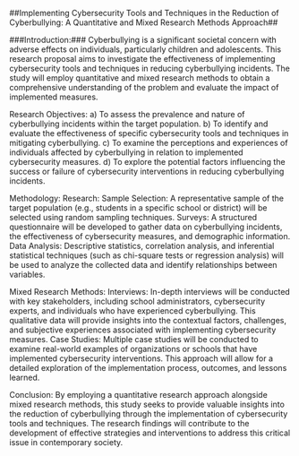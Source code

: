 ##Implementing Cybersecurity Tools and Techniques in the Reduction of Cyberbullying: A Quantitative and Mixed Research Methods Approach##

###Introduction:###
Cyberbullying is a significant societal concern with adverse effects on individuals, particularly children and adolescents. This research proposal aims to investigate the effectiveness of implementing cybersecurity tools and techniques in reducing cyberbullying incidents. The study will employ quantitative and mixed research methods to obtain a comprehensive understanding of the problem and evaluate the impact of implemented measures.

Research Objectives:
a) To assess the prevalence and nature of cyberbullying incidents within the target population.
b) To identify and evaluate the effectiveness of specific cybersecurity tools and techniques in mitigating cyberbullying.
c) To examine the perceptions and experiences of individuals affected by cyberbullying in relation to implemented cybersecurity measures.
d) To explore the potential factors influencing the success or failure of cybersecurity interventions in reducing cyberbullying incidents.

Methodology:
Research:
Sample Selection: A representative sample of the target population (e.g., students in a specific school or district) will be selected using random sampling techniques.
Surveys: A structured questionnaire will be developed to gather data on cyberbullying incidents, the effectiveness of cybersecurity measures, and demographic information.
Data Analysis: Descriptive statistics, correlation analysis, and inferential statistical techniques (such as chi-square tests or regression analysis) will be used to analyze the collected data and identify relationships between variables.

Mixed Research Methods:
Interviews: In-depth interviews will be conducted with key stakeholders, including school administrators, cybersecurity experts, and individuals who have experienced cyberbullying. This qualitative data will provide insights into the contextual factors, challenges, and subjective experiences associated with implementing cybersecurity measures.
Case Studies: Multiple case studies will be conducted to examine real-world examples of organizations or schools that have implemented cybersecurity interventions. This approach will allow for a detailed exploration of the implementation process, outcomes, and lessons learned.

Conclusion:
By employing a quantitative research approach alongside mixed research methods, this study seeks to provide valuable insights into the reduction of cyberbullying through the implementation of cybersecurity tools and techniques. The research findings will contribute to the development of effective strategies and interventions to address this critical issue in contemporary society.
